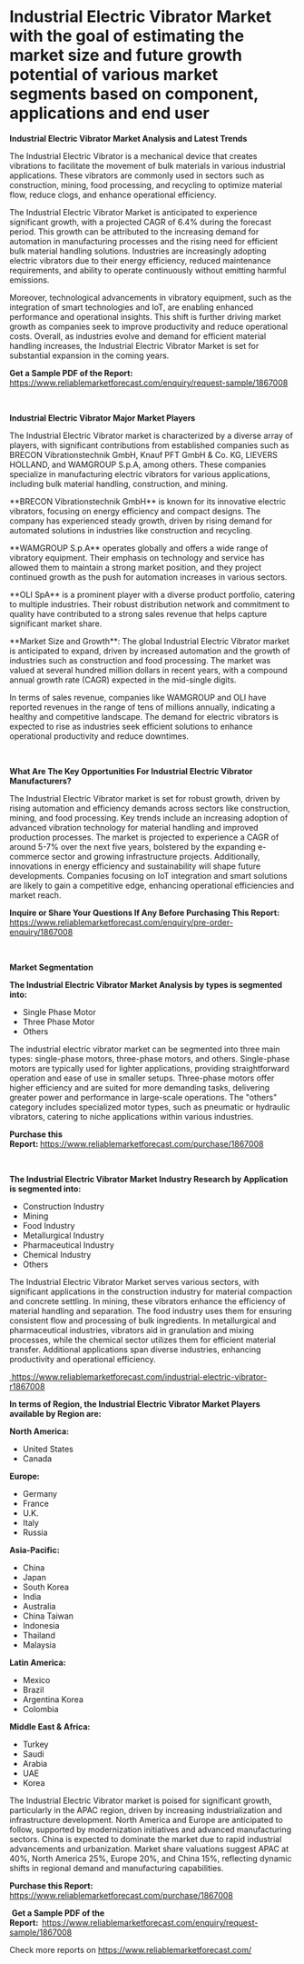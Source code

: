 <p><h1>Industrial Electric Vibrator Market with the goal of estimating the market size and future growth potential of various market segments based on component, applications and end user</h1></p><p><strong>Industrial Electric Vibrator Market Analysis and Latest Trends</strong></p>
<p><p>The Industrial Electric Vibrator is a mechanical device that creates vibrations to facilitate the movement of bulk materials in various industrial applications. These vibrators are commonly used in sectors such as construction, mining, food processing, and recycling to optimize material flow, reduce clogs, and enhance operational efficiency.</p><p>The Industrial Electric Vibrator Market is anticipated to experience significant growth, with a projected CAGR of 6.4% during the forecast period. This growth can be attributed to the increasing demand for automation in manufacturing processes and the rising need for efficient bulk material handling solutions. Industries are increasingly adopting electric vibrators due to their energy efficiency, reduced maintenance requirements, and ability to operate continuously without emitting harmful emissions.</p><p>Moreover, technological advancements in vibratory equipment, such as the integration of smart technologies and IoT, are enabling enhanced performance and operational insights. This shift is further driving market growth as companies seek to improve productivity and reduce operational costs. Overall, as industries evolve and demand for efficient material handling increases, the Industrial Electric Vibrator Market is set for substantial expansion in the coming years.</p></p>
<p><strong>Get a Sample PDF of the Report:&nbsp;</strong> <a href="https://www.reliablemarketforecast.com/enquiry/request-sample/1867008?utm_campaign=2307&utm_medium=2&utm_source=Github&utm_content=ia&utm_term=12042025&utm_id=industrial-electric-vibrator">https://www.reliablemarketforecast.com/enquiry/request-sample/1867008</a></p>
<p>&nbsp;</p>
<p><strong>Industrial Electric Vibrator Major Market Players</strong></p>
<p><p>The Industrial Electric Vibrator market is characterized by a diverse array of players, with significant contributions from established companies such as BRECON Vibrationstechnik GmbH, Knauf PFT GmbH & Co. KG, LIEVERS HOLLAND, and WAMGROUP S.p.A, among others. These companies specialize in manufacturing electric vibrators for various applications, including bulk material handling, construction, and mining.</p><p>**BRECON Vibrationstechnik GmbH** is known for its innovative electric vibrators, focusing on energy efficiency and compact designs. The company has experienced steady growth, driven by rising demand for automated solutions in industries like construction and recycling.</p><p>**WAMGROUP S.p.A** operates globally and offers a wide range of vibratory equipment. Their emphasis on technology and service has allowed them to maintain a strong market position, and they project continued growth as the push for automation increases in various sectors.</p><p>**OLI SpA** is a prominent player with a diverse product portfolio, catering to multiple industries. Their robust distribution network and commitment to quality have contributed to a strong sales revenue that helps capture significant market share.</p><p>**Market Size and Growth**: The global Industrial Electric Vibrator market is anticipated to expand, driven by increased automation and the growth of industries such as construction and food processing. The market was valued at several hundred million dollars in recent years, with a compound annual growth rate (CAGR) expected in the mid-single digits.</p><p>In terms of sales revenue, companies like WAMGROUP and OLI have reported revenues in the range of tens of millions annually, indicating a healthy and competitive landscape. The demand for electric vibrators is expected to rise as industries seek efficient solutions to enhance operational productivity and reduce downtimes.</p></p>
<p>&nbsp;</p>
<p><strong>What Are The Key Opportunities For Industrial Electric Vibrator Manufacturers?</strong></p>
<p><p>The Industrial Electric Vibrator market is set for robust growth, driven by rising automation and efficiency demands across sectors like construction, mining, and food processing. Key trends include an increasing adoption of advanced vibration technology for material handling and improved production processes. The market is projected to experience a CAGR of around 5-7% over the next five years, bolstered by the expanding e-commerce sector and growing infrastructure projects. Additionally, innovations in energy efficiency and sustainability will shape future developments. Companies focusing on IoT integration and smart solutions are likely to gain a competitive edge, enhancing operational efficiencies and market reach.</p></p>
<p><strong>Inquire or Share Your Questions If Any Before Purchasing This Report:</strong> <a href="https://www.reliablemarketforecast.com/enquiry/pre-order-enquiry/1867008?utm_campaign=2307&utm_medium=2&utm_source=Github&utm_content=ia&utm_term=12042025&utm_id=industrial-electric-vibrator">https://www.reliablemarketforecast.com/enquiry/pre-order-enquiry/1867008</a></p>
<p>&nbsp;</p>
<p><strong>Market Segmentation</strong></p>
<p><strong>The Industrial Electric Vibrator Market Analysis by types is segmented into:</strong></p>
<p><ul><li>Single Phase Motor</li><li>Three Phase Motor</li><li>Others</li></ul></p>
<p><p>The industrial electric vibrator market can be segmented into three main types: single-phase motors, three-phase motors, and others. Single-phase motors are typically used for lighter applications, providing straightforward operation and ease of use in smaller setups. Three-phase motors offer higher efficiency and are suited for more demanding tasks, delivering greater power and performance in large-scale operations. The "others" category includes specialized motor types, such as pneumatic or hydraulic vibrators, catering to niche applications within various industries.</p></p>
<p><strong>Purchase this Report:&nbsp;</strong><a href="https://www.reliablemarketforecast.com/purchase/1867008?utm_campaign=2307&utm_medium=2&utm_source=Github&utm_content=ia&utm_term=12042025&utm_id=industrial-electric-vibrator">https://www.reliablemarketforecast.com/purchase/1867008</a></p>
<p>&nbsp;</p>
<p><strong>The Industrial Electric Vibrator Market Industry Research by Application is segmented into:</strong></p>
<p><ul><li>Construction Industry</li><li>Mining</li><li>Food Industry</li><li>Metallurgical Industry</li><li>Pharmaceutical Industry</li><li>Chemical Industry</li><li>Others</li></ul></p>
<p><p>The Industrial Electric Vibrator Market serves various sectors, with significant applications in the construction industry for material compaction and concrete settling. In mining, these vibrators enhance the efficiency of material handling and separation. The food industry uses them for ensuring consistent flow and processing of bulk ingredients. In metallurgical and pharmaceutical industries, vibrators aid in granulation and mixing processes, while the chemical sector utilizes them for efficient material transfer. Additional applications span diverse industries, enhancing productivity and operational efficiency.</p></p>
<p><a href="https://www.reliablemarketforecast.com/industrial-electric-vibrator-r1867008?utm_campaign=2307&utm_medium=2&utm_source=Github&utm_content=ia&utm_term=12042025&utm_id=industrial-electric-vibrator">&nbsp;https://www.reliablemarketforecast.com/industrial-electric-vibrator-r1867008</a></p>
<p><strong>In terms of Region, the Industrial Electric Vibrator Market Players available by Region are:</strong></p>
<p>
    <p> <strong> North America: </strong>
        <ul>
            <li>United States</li>
            <li>Canada</li>
        </ul>
        </p> 
    <p> <strong> Europe: </strong>
        <ul>
            <li>Germany</li>
            <li>France</li>
            <li>U.K.</li>
            <li>Italy</li>
            <li>Russia</li>
        </ul>
        </p> 
    <p> <strong> Asia-Pacific: </strong>
        <ul>
            <li>China</li>
            <li>Japan</li>
            <li>South Korea</li>
            <li>India</li>
            <li>Australia</li>
            <li>China Taiwan</li>
            <li>Indonesia</li>
            <li>Thailand</li>
            <li>Malaysia</li>
        </ul>
        </p> 
    <p> <strong> Latin America: </strong>
        <ul>
            <li>Mexico</li>
            <li>Brazil</li>
            <li>Argentina Korea</li>
            <li>Colombia</li>
        </ul>
        </p> 
    <p> <strong> Middle East & Africa: </strong>
        <ul>
            <li>Turkey</li>
            <li>Saudi</li>
            <li>Arabia</li>
            <li>UAE</li>
            <li>Korea</li>
        </ul>
    </p>
    </p>
<p><p>The Industrial Electric Vibrator market is poised for significant growth, particularly in the APAC region, driven by increasing industrialization and infrastructure development. North America and Europe are anticipated to follow, supported by modernization initiatives and advanced manufacturing sectors. China is expected to dominate the market due to rapid industrial advancements and urbanization. Market share valuations suggest APAC at 40%, North America 25%, Europe 20%, and China 15%, reflecting dynamic shifts in regional demand and manufacturing capabilities.</p></p>
<p><strong>Purchase this Report: </strong><a href="https://www.reliablemarketforecast.com/purchase/1867008?utm_campaign=2307&utm_medium=2&utm_source=Github&utm_content=ia&utm_term=12042025&utm_id=industrial-electric-vibrator">https://www.reliablemarketforecast.com/purchase/1867008</a></p>
<p>&nbsp;<strong>Get a Sample PDF of the Report:&nbsp;&nbsp;</strong><a href="https://www.reliablemarketforecast.com/enquiry/request-sample/1867008?utm_campaign=2307&utm_medium=2&utm_source=Github&utm_content=ia&utm_term=12042025&utm_id=industrial-electric-vibrator">https://www.reliablemarketforecast.com/enquiry/request-sample/1867008</a></p>
<p><strong></strong></p>
<p>Check more reports on <a href="https://www.reliablemarketforecast.com/?utm_campaign=2307&utm_medium=2&utm_source=Github&utm_content=ia&utm_term=12042025&utm_id=industrial-electric-vibrator">https://www.reliablemarketforecast.com/</a></p>